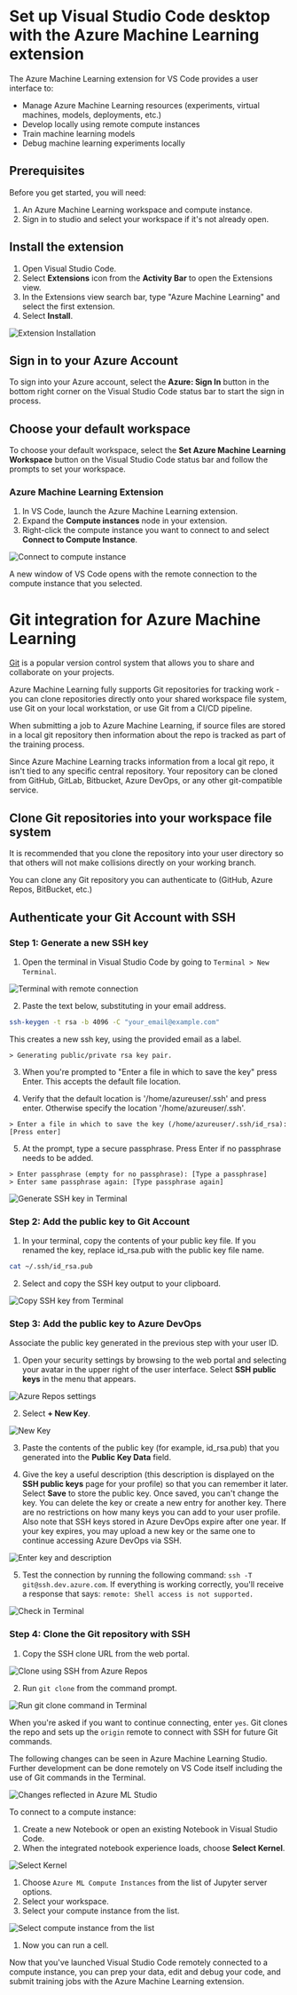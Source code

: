 # Set up Visual Studio Code desktop with the Azure Machine Learning extension

The Azure Machine Learning extension for VS Code provides a user interface to:

- Manage Azure Machine Learning resources (experiments, virtual machines, models, deployments, etc.)
- Develop locally using remote compute instances
- Train machine learning models
- Debug machine learning experiments locally

## Prerequisites

Before you get started, you will need:

1. An Azure Machine Learning workspace and compute instance.
1. Sign in to studio and select your workspace if it's not already open.

## Install the extension

1. Open Visual Studio Code.
1. Select **Extensions** icon from the **Activity Bar** to open the Extensions view.
1. In the Extensions view search bar, type "Azure Machine Learning" and select the first extension.
1. Select **Install**.

![Extension Installation](https://github.com/Soham0779/AzureML-Designer-Deployment/blob/main/media/Screenshot%20(737).png?raw=true)


## Sign in to your Azure Account

To sign into your Azure account, select the **Azure: Sign In** button in the bottom right corner on the Visual Studio Code status bar to start the sign in process.

## Choose your default workspace

To choose your default workspace, select the **Set Azure Machine Learning Workspace** button on the Visual Studio Code status bar and follow the prompts to set your workspace.

### Azure Machine Learning Extension

1. In VS Code, launch the Azure Machine Learning extension.
1. Expand the **Compute instances** node in your extension.
1. Right-click the compute instance you want to connect to and select **Connect to Compute Instance**.

![Connect to compute instance](<media/2023-06-12 (1).png>)

A new window of VS Code opens with the remote connection to the compute instance that you selected.

# Git integration for Azure Machine Learning

[Git](https://git-scm.com/) is a popular version control system that allows you to share and collaborate on your projects.

Azure Machine Learning fully supports Git repositories for tracking work - you can clone repositories directly onto your shared workspace file system, use Git on your local workstation, or use Git from a CI/CD pipeline.

When submitting a job to Azure Machine Learning, if source files are stored in a local git repository then information about the repo is tracked as part of the training process.

Since Azure Machine Learning tracks information from a local git repo, it isn't tied to any specific central repository. Your repository can be cloned from GitHub, GitLab, Bitbucket, Azure DevOps, or any other git-compatible service.

## Clone Git repositories into your workspace file system

It is recommended that you clone the repository into your user directory so that others will not make collisions directly on your working branch.

You can clone any Git repository you can authenticate to (GitHub, Azure Repos, BitBucket, etc.)

## Authenticate your Git Account with SSH

### Step 1: Generate a new SSH key

1. Open the terminal in Visual Studio Code by going to `Terminal > New Terminal`.

![Terminal with remote connection](<media/2023-06-12 (2).png>)

2. Paste the text below, substituting in your email address.

```bash
ssh-keygen -t rsa -b 4096 -C "your_email@example.com"
```

This creates a new ssh key, using the provided email as a label.

```
> Generating public/private rsa key pair.
```

3. When you're prompted to "Enter a file in which to save the key" press Enter. This accepts the default file location.

4. Verify that the default location is '/home/azureuser/.ssh' and press enter. Otherwise specify the location '/home/azureuser/.ssh'.

```
> Enter a file in which to save the key (/home/azureuser/.ssh/id_rsa): [Press enter]
```

5. At the prompt, type a secure passphrase. Press Enter if no passphrase needs to be added.

```
> Enter passphrase (empty for no passphrase): [Type a passphrase]
> Enter same passphrase again: [Type passphrase again]
```

![Generate SSH key in Terminal](<media/2023-06-12 (3).png>)

### Step 2: Add the public key to Git Account

1. In your terminal, copy the contents of your public key file. If you renamed the key, replace id_rsa.pub with the public key file name.

```bash
cat ~/.ssh/id_rsa.pub
```

2. Select and copy the SSH key output to your clipboard.

![Copy SSH key from Terminal](<media/2023-06-12 (5).png>)

### Step 3: Add the public key to Azure DevOps

Associate the public key generated in the previous step with your user ID.

1. Open your security settings by browsing to the web portal and selecting your avatar in the upper right of the
   user interface. Select **SSH public keys** in the menu that appears.

![Azure Repos settings](<media/2023-06-12 (6).png>)

2. Select **+ New Key**.

![New Key](<media/2023-06-12 (7).png>)

3. Paste the contents of the public key (for example, id_rsa.pub) that you generated into the **Public Key Data** field.

4. Give the key a useful description (this description is displayed on the **SSH public keys** page for your profile) so that you can remember it later. Select **Save** to store the public key.
   Once saved, you can't change the key. You can delete the key or create a new entry for another key. There are no restrictions on how many keys you can add to your user profile. Also note that SSH keys stored in Azure DevOps expire after one year. If your key expires, you may upload a new key or the same one to continue accessing Azure DevOps via SSH.

![Enter key and description](<media/2023-06-12 (8).png>)

5. Test the connection by running the following command: `ssh -T git@ssh.dev.azure.com`.
   If everything is working correctly, you'll receive a response that says: `remote: Shell access is not supported.`

![Check in Terminal](<media/2023-06-12 (9).png>)

### Step 4: Clone the Git repository with SSH

1. Copy the SSH clone URL from the web portal.

![Clone using SSH from Azure Repos](<media/2023-06-12 (10).png>)

2. Run `git clone` from the command prompt.

![Run git clone command in Terminal](<media/2023-06-12 (12).png>)

When you're asked if you want to continue connecting, enter `yes`. Git clones the repo and sets up the `origin` remote to connect with SSH for future Git commands.

The following changes can be seen in Azure Machine Learning Studio. Further development can be done remotely on VS Code itself including the use of Git commands in the Terminal.

![Changes reflected in Azure ML Studio](media/2023-06-13.png)

To connect to a compute instance:

1. Create a new Notebook or open an existing Notebook in Visual Studio Code.
1. When the integrated notebook experience loads, choose **Select Kernel**.

![Select Kernel](<media/2023-06-13 (1).png>)

1. Choose `Azure ML Compute Instances` from the list of Jupyter server options.
1. Select your workspace.
1. Select your compute instance from the list.

![Select compute instance from the list](<media/2023-06-13 (2).png>)

1. Now you can run a cell.

Now that you've launched Visual Studio Code remotely connected to a compute instance, you can prep your data, edit and debug your code, and submit training jobs with the Azure Machine Learning extension.
